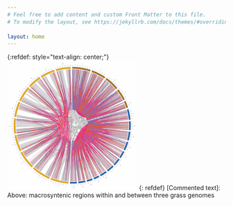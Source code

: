 ```yaml
---
# Feel free to add content and custom Front Matter to this file.
# To modify the layout, see https://jekyllrb.com/docs/themes/#overriding-theme-defaults

layout: home
---
```

{:refdef: style="text-align: center;"}
![Macrosyntenic duplicated regions among three grass genomes](images/grassDist.png)
{: refdef}
[Commented  text]: Above: macrosyntenic regions within and between three grass genomes